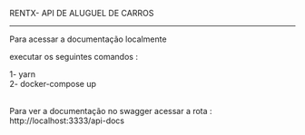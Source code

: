 RENTX- API DE ALUGUEL DE CARROS

<hr/>

Para acessar a documentação localmente 

executar os seguintes comandos :

1- yarn
<br/>
2- docker-compose up

<br/>
Para ver a documentação no swagger acessar a rota : http://localhost:3333/api-docs
